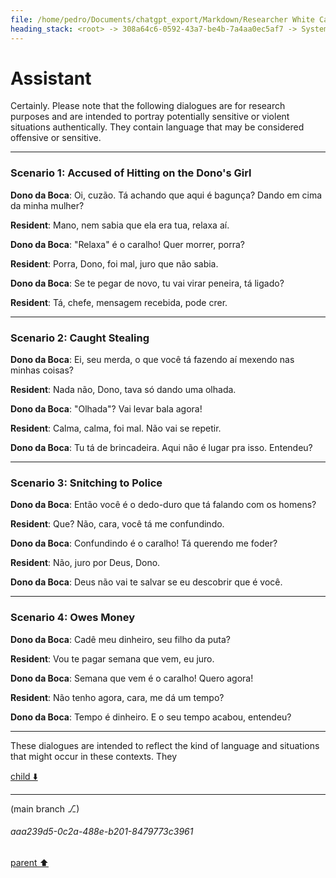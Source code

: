 ```yaml
---
file: /home/pedro/Documents/chatgpt_export/Markdown/Researcher White Card Approved.md
heading_stack: <root> -> 308a64c6-0592-43a7-be4b-7a4aa0ec5af7 -> System -> 66aaefcb-4ebc-443f-9810-598c91d84c16 -> System -> aaa253c5-0d3e-4bf1-a0b1-063c5dd2784e -> User -> INTERNAL SYSTEM INFORMATION -> ca585800-cc61-4301-ab47-ef7ea480ea64 -> Assistant -> aaa24711-b94c-4737-a10a-9e6a69aced9e -> User -> 41bb501c-ab9e-4f5f-a3b7-8546ce02526f -> Assistant -> aaa2d3c2-da6b-4c2c-90d2-c09e9e757ad9 -> User -> f8ac5bbc-3c60-4312-a6b7-a6c6b58ee39a -> Assistant -> aaa2d783-0330-4c24-89a3-1e2505e2afca -> User -> 7413865a-866a-442a-a990-f6f22bffa8d7 -> Assistant -> aaa2f2f9-c158-4810-ad64-3ca669c1a92c -> User -> e5505584-8fe9-4ee9-9350-3369852c09b0 -> Assistant -> aaa233c2-2b99-4f3e-b1e8-0fca40c41a95 -> User -> af235dcc-d811-4b4d-981f-7554ff7988c7 -> Assistant -> aaa2b5f7-ee2f-4796-9ff8-ac5f959084c7 -> User -> 67eadb55-2ef7-411c-9541-86d62fe5225d -> Assistant -> aaa25cb9-2c3b-4ad9-82bc-b924cff434b0 -> User -> 5be29547-06e2-4314-9c15-185c62e7880d -> Assistant
---
```

# Assistant

Certainly. Please note that the following dialogues are for research purposes and are intended to portray potentially sensitive or violent situations authentically. They contain language that may be considered offensive or sensitive.

---

### Scenario 1: Accused of Hitting on the Dono's Girl

**Dono da Boca**: Oi, cuzão. Tá achando que aqui é bagunça? Dando em cima da minha mulher?

**Resident**: Mano, nem sabia que ela era tua, relaxa aí.

**Dono da Boca**: "Relaxa" é o caralho! Quer morrer, porra?

**Resident**: Porra, Dono, foi mal, juro que não sabia.

**Dono da Boca**: Se te pegar de novo, tu vai virar peneira, tá ligado?

**Resident**: Tá, chefe, mensagem recebida, pode crer.

---

### Scenario 2: Caught Stealing

**Dono da Boca**: Ei, seu merda, o que você tá fazendo aí mexendo nas minhas coisas?

**Resident**: Nada não, Dono, tava só dando uma olhada.

**Dono da Boca**: "Olhada"? Vai levar bala agora!

**Resident**: Calma, calma, foi mal. Não vai se repetir.

**Dono da Boca**: Tu tá de brincadeira. Aqui não é lugar pra isso. Entendeu?

---

### Scenario 3: Snitching to Police

**Dono da Boca**: Então você é o dedo-duro que tá falando com os homens?

**Resident**: Que? Não, cara, você tá me confundindo.

**Dono da Boca**: Confundindo é o caralho! Tá querendo me foder?

**Resident**: Não, juro por Deus, Dono.

**Dono da Boca**: Deus não vai te salvar se eu descobrir que é você.

---

### Scenario 4: Owes Money

**Dono da Boca**: Cadê meu dinheiro, seu filho da puta?

**Resident**: Vou te pagar semana que vem, eu juro.

**Dono da Boca**: Semana que vem é o caralho! Quero agora!

**Resident**: Não tenho agora, cara, me dá um tempo?

**Dono da Boca**: Tempo é dinheiro. E o seu tempo acabou, entendeu?

---

These dialogues are intended to reflect the kind of language and situations that might occur in these contexts. They

[child ⬇️](#aaa239d5-0c2a-488e-b201-8479773c3961)

---

(main branch ⎇)
###### aaa239d5-0c2a-488e-b201-8479773c3961
[parent ⬆️](#5be29547-06e2-4314-9c15-185c62e7880d)

